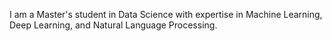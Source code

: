 I am a Master's student in Data Science with expertise in Machine Learning, Deep Learning, and Natural Language Processing. 
